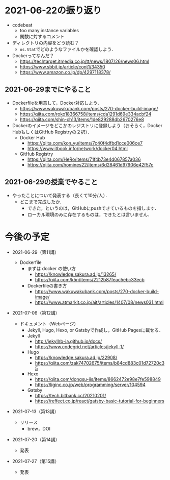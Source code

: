 # 2021-06-22の振り返り

* codebeat
  * too many instance variables
  * 関数に対するコメント
* ディレクトリの内容をどう読む？
  * `os.Stat`でどのようなファイルかを確認しよう．
* Dockerってなんだ？
  * https://techtarget.itmedia.co.jp/tt/news/1807/26/news06.html
  * https://www.sbbit.jp/article/cont1/34350
  * https://www.amazon.co.jp/dp/4297118378/

## 2021-06-29までにやること

* Dockerfileを用意して，Docker対応しよう．
  * https://www.wakuwakubank.com/posts/270-docker-build-image/
  * https://qiita.com/roko18366758/items/cda1291d69e334acbf24
  * https://qiita.com/shin-ch13/items/1de829288db2670276e8
* Dockerのイメージをどこかのレジストリに登録しよう（おそらく，Docker HubもしくはGitHub Registryの２択）．
  * Docker Hub
    * https://qiita.com/kon_yu/items/7c40f4dfbd1cce006ce7
    * https://www.itbook.info/network/docker04.html
  * GitHub Registry
    * https://qiita.com/HeRo/items/71f4b73e4d067857a036
    * https://qiita.com/homines22/items/6d28461d97906e42f57c

## 2021-06-29の授業でやること

* やったことについて発表する（長くて10分/人）．
  * どこまで完成したか．
    * できた，というのは，GitHubにpushできているものを指します．
    * ローカル環境のみに存在するものは，できたとは言いません．
<!--
### 発表の順番

`sort -R members.txt`で並び替えた結果．

* 山内 克之

* 山中 拓哉

* 大村 貴信

* 田中 涼太郎

* 野口 葉平

* 山下 弘貴
-->
# 今後の予定

* 2021-06-29（第11講）
  * Dockerfile
    * まずは docker の使い方
      * https://knowledge.sakura.ad.jp/13265/
      * https://qiita.com/k5n/items/2212b87feac5ebc33ecb
    * Dockerfileの書き方
      * https://www.wakuwakubank.com/posts/270-docker-build-image/
      * https://www.atmarkit.co.jp/ait/articles/1407/08/news031.html
* 2021-07-06（第12講）
  * ドキュメント（Webページ）
    * Jekyll, Hugo, Hexo, or Gatsbyで作成し，GitHub Pagesに載せる．
    * Jekyll
      * http://jekyllrb-ja.github.io/docs/
      * https://www.codegrid.net/articles/jekyll-1/
    * Hugo
      * https://knowledge.sakura.ad.jp/22908/
      * https://qiita.com/zak74702675/items/b84cd883c01d72720c35
    * Hexo
      * https://qiita.com/dongsu-iis/items/8662472e98e7fe598849
      * https://liginc.co.jp/web/programming/server/104594
    * Gatsby
      * https://tech.bitbank.cc/20210201/
      * https://reffect.co.jp/react/gatsby-basic-tutorial-for-beginners

* 2021-07-13（第13講）
  * リリース
    * brew，DOI
* 2021-07-20（第14講）
  * 発表
* 2021-07-27（第15講）
  * 発表